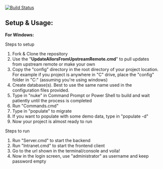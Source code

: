 [![Build Status](https://dev.azure.com/allors/Allors2/_apis/build/status/Allors.allors2?branchName=master)](https://dev.azure.com/allors/Allors2/_build/latest?definitionId=4&branchName=master)
    
## **Setup & Usage:**

**For Windows:**

Steps to setup

1. Fork & Clone the repository
2. Use the "**UpdateAllorsFromUpstreamRemote.cmd**" to pull updates from upstream remote or make your own
3. Copy the "config" directory in the root directory of your project location. For example if you project is anywhere in "C" drive, place the "config" folder in "C:\" (assuming you're using windows)
4. Create database(s). Best to use the same name used in the configuration files provided.
5. Type in "nuke" in Command Prompt or Power Shell to build and wait patiently until the process is completed
6. Run "Commands.cmd"
7. Type in "populate" to migrate
8. If you want to populate with some demo data, type in "populate -d"
9. Now your project is almost ready to run

Steps to run

1. Run "Server.cmd" to start the backend
2. Run "Intranet.cmd" to start the frontend client
4. Go to the url shown in the terminal/console and voila!
5. Now in the login screen, use "administrator" as username and keep password empty
